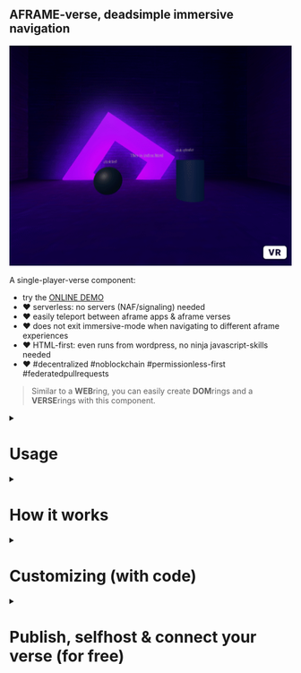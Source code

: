 ## AFRAME-verse, deadsimple immersive navigation

![](.img/demo.gif)

A single-player-verse component:

* try the [ONLINE DEMO](https://coderofsalvation.github.io/aframe-verse/apps/)
* ❤️ serverless: no servers (NAF/signaling) needed
* ❤️ easily teleport between aframe apps & aframe verses 
* ❤️ does not exit immersive-mode when navigating to different aframe experiences
* ❤️ HTML-first: even runs from wordpress, no ninja javascript-skills needed
* ❤️ #decentralized #noblockchain #permissionless-first #federatedpullrequests

> Similar to a **WEB**ring, you can easily create **DOM**rings and a **VERSE**rings with this component.

<details>
  <summary><h1>Usage</h2></summary>
  <br>

```html
<script src="aframe-verse-component"></script>

<a-scene>
  <a-entity aframe-verse="register: /aframe-verse.json">

    <!-- everything nested under `aframe-verse`, will be replaced upon navigation  -->

    <a-box href="/"></a-box>            <!-- goes home (index.html) / the verse of entry --> 
    <a-box href="./app2.html"></a-box>  
    <a-box href="https://somefriend.com/some_aframe_app.html"></a-box>
    <a-box href="https://somefriend.com/supercustom_webxr_app.html"></a-box>

  <a-entity>

  <!-- put 'global' entities here (UI, cursor or wearables e.g.)   -->
  <!-- to persist across navigation                                -->
  <!-- ps. multiple aframe-verse components are supported!         -->

</a-scene>
```

aframe-verse.json
```json
{
  "schema":"aframe-verse/0.1",
  "destinations":[ 
    {"url":"./index.html"},                                      
    {"url":"https://somefriend.com/some_aframe_app.html"},       // allow in-app immersive navigation
    {
     "url":"https://somefriend.com/supercustom_webxr_app.html",  // a trusted app but which uses 
     "newtab": true                                              // a threejs e.g. (opens in new tab)
    }
  ], 
  "verses":["https://otherbefriendedverse.com/register.json"]
}
```

</details>

<details>
  <summary><h1>How it works</h2></summary>
  <br>

![](.img/flow.jpg)

A visitor in the **aframe-verse** just teleports to other destinations and clusters ("*beam me up scotty!*").<br>
`aframe-verse.json` is just a telephone-book of destinations.

>  When a visitor surfs to a cluster-client ([index.html](apps/index.html)), it loads all components, which other linked experiences use.

<details>
  <summary>How to add experiences?</summary>
  <br>

> Just check [index.html](apps/index.html) and [app2.html](apps/app2.html), Basically:

* put your aframe apps in `apps/*` (they should have a `aframe-verse`-attribute set somewhere)
* add `href`-attributes to clickable items (see example)
* use `href="./afile.html"` to teleport to relative files 
* whitelist `href="https://..."`-links by including them in `aframe-verse.json` (see browserconsole for errors)
* use `href="/"` to guide the enduser back to the original clustero

</details>

<details>
  <summary>How to add components?</summary>
  <br>

  Typically these are included in the cluster-client [index.html](apps/index.html).<br>
  As an exception to the rule,  you can load remote (trusted) components, by modifying [aframe-verse.json](aframe-version):

```json
{
  destinations:[
    {url:"https://trusteddomain.com/experience.html", scripts:[...]}
  ]
}
```

And then write a custom `navigation`-compoment (see Customizing-chapter) to load scripts defined above (or script-tags nested under `aframe-verse`-attribute).<br>
A future version of `aframe-verse.json` will do the latter.
</details>

<details>
  <summary>How does this works in large?</summary>
  <br>

  The concept above is an answer to the fact that each tile-based 'metaverse' will always turn into some kind of **hypercentralized** client-project.
  Instead, an user in the **aframe-verse** just teleports to other destinations and clusters ("*beam me up scotty!*").<br>
  When the enduser surfs to a cluster-client ([index.html](apps/index.html)), it basically loads all components, which other linked experiences use.<br>
  This is a security-limitation and a performance-feature, because this: 
  
  * makes traveling between experiences (within a cluster) very fluid and fast.
  * it creates a decentralized incentive between developer(s) to:
    * collaborate on a seamless & secure end-user experiences-cluster
    * consistent UX because of:
      * shared components
      * shared global objects: wearables, UI, AR/VR controller-support e.g.
  
  Exceptions to this rule can be agreed upon by the developer(s) of a cluster.<br>
  By allowing on-the-fly components by certain developers or CDN's:
  
  `{"url":"https://runvnc.net/trustedpexperience", "scripts":true }`
  
  Worstcase, a destination can be loaded in a new tab (`newtab:true` which exits immersive navigation ), which then basically becomes the new cluster.

<details>
  <summary><h3>Federated HTML-first verse-clusters</h2></summary>
  <br>

> aframe-verse describes a verse using the lowest common denominator between Aframe authors (=a webdirectory)

This could be github-repo, or linuxserver where:
* the **maintainer(s)** maintain a pool of trusted aframe apps (& components)
* the **maintainer(s)** allow DOM-sharing (a DOM-ring) between eachothers aframe-apps
* the **maintainer(s)** agree on shared garbage collection 

> Ideally, the maintainers need to approve new (website-specific) scripts/components, and include them in [index.html](apps/index.html) when a new app arrives thru merge requests.

But..but..what about privacy & security?<br>
This is all up to the maintainers of a verse, just think of it as running a shared website & linksharing.<br>
For more info [read this](https://github.com/coderofsalvation/aframe-verse/issues/1)

</details>
  <details>
    <summary><h3>Project scope</h3></h2></summary>
    <br>

Out of the box, this monoverse-repo is good enough for seamlessly navigating between **simple read-only** aframe experiences (galleries, portfolios, vr movies, viewing scenes e.g.).<br>
A monoverse is the opposite of a 'metaverse'-concept (in which multiplayer-communication is fundamental).
Therefore, the following is out of scope, but can still be used to progressively enhance an `aframe-verse`:

* multiplayer: see the (way more complex) [NAF approach](https://github.com/networked-aframe) which requires you to run your own server.
* hardened security/privacy: introduce activitypub-layer, p2p webrtc like yjs
  </details>
  
</details>

</details>

<details>
  <summary><h1>Customizing (with code)</h1></summary>
  <br>

  <details>
    <summary><h4>Extending navigation interactions</h2></summary>
    <br>

In the example, only touch/mouse-events are supported.<br>
By defining `hrefEvents`, you can trigger navigation for other events too:

```html
<... aframe-verse="register: /yourverse.json; hrefEvents: click, mouseenter, collide, foobar">
   <a-box href="./show.html"/>  
</...>
```

> Profit! Now navigation is triggered to `show.html` whenever it is clicked, mousehovered or colliding with another object

calling `$('[aframe-verse] [href]').emit('foobar', {})` would trigger navigation too
  </details>

  <details>
    <summary><h4>Customizing navigation further</h2></summary>
    <br>

You can hook into navigation-events by creating a custom component:

```
// use like: <a-entity aframe-verse="..." navigate></a-entity>

AFRAME.registerComponent('navigate', {
  init: function(){
    console.log("initing navigation")
    this.el.addEventListener('beforeNavigate', this.beforeNavigate )
    this.el.addEventListener('navigate', this.navigate )
    this.el.addEventListener('registerJSON', this.registerJSON )
  }, 
  beforeNavigate(e){
    console.log("about to navigate to: "+e.detail.destination.url)
    // e.detail.destination = false           // uncomment to cancel navigation
  }, 
  navigate(e){
    // e.detail.destination = false           // uncomment to cancel navigation 
    console.log("navigating to: "+e.detail.destination.url)
  }, 
  registerJSON(e){
    let json = e.detail.json
    // example: skip non-immersive navigation links
    json.destinations = json.destinations.filter( (d) => d.newtab ? null : d )
    // example: launch external verses in a new tab (so its components get loaded too)
    json.destinations.map( (d) => d.url.match(/index\.html$/) ? d.newtab = true : null )
  }
})
```
  </details>

  <details>
    <summary><h4>Connecting, Nesting & Securing verse-clusters</h2></summary>
    <br>

![](.img/yodawg.jpg)

For navigation, you can add external verses to the `.verses`-array in `aframe-verse.json`, that's all!<br>
Optionally, you can secure the import-behaviour further using the `registerJSON`-event as shown above in 'Customizing navigation further'.

</details>

<details>
  <summary><h4>Fadetime & nesting verses</h2></summary>
  <br>

You can have multiple persisting verses at the same time.
Usecases for this are: a menu system, mini-games, inventory or a teleporting-maze e.g.:

```html
<a-entity aframe-verse="register: aframe-verse.json">
  ...
</a-entity>

<a-entity aframe-verse="register: menu.json; fade: 0">   <!-- NOTE: superfast fade in ms (0=off) -->
  ...
</a-entity>

```

> NOTE: for heavy scenes you can set `fade: 4000` (4seconds fade) e.g.
  </details>
</details>


<details>
  <summary><h1>Publish,  selfhost & connect your verse (for free)</h2></summary>
  <br>

3 ways of hosting:

<details>
  <summary><h3>GITHUB / GITLAB</h2></summary>
  <br>

* click the fork-button on [github](https://github.com/coderofsalvation/aframe-verse) or [gitlab](https://gitlab.com/coderofsalvation/aframe-verse)
* rename the repository to `aframe-verse-*` (aframe-verse-myorganisation e.g.) for easy discoverability
* github: go to settings-tab > enable github pages (use the main-branch)
* profit! your verse can now be accessed thru 
  * github: `https://yourusername.github.io/aframe-verse-myorganisation/apps`
  * gitlab: `https://yourusername.gitlab.io/aframe-verse-myorganisation/apps`
</details>

<details>
  <summary><h3>GLITCH</h2></summary>
  <br>

* [REMIX this glitch](https://glitch.com/edit/#!/remix/aframe-verse)
* rename the project to `aframe-verse-*` (aframe-verse-myorganisation e.g.) for easy discoverability
* your verse can now be accessed thru `https://aframe-verse-myorganisation.glitch.me/apps/` 
</details>
 
<details>
  <summary><h3>SELFHOSTING (redbean/wordpress/apache e.g.)</h2></summary>
  <br>

* [download zip](https://github.com/coderofsalvation/aframe-verse/archive/refs/heads/main.zip) and unpack it in your apache/worpress dir e.g.
</details>

> Later: please connect your verse to this repo, by mentioning your json-URL in an issue. That way, future verses (forks) will automatically include your verse too.

</details>

